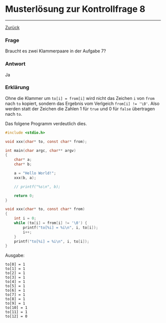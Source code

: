 # Musterlösung zur Kontrollfrage 8
---
[Zurück](README.md)

### Frage
Braucht es zwei Klammerpaare in der Aufgabe 7?

### Antwort
Ja

### Erklärung
Ohne die Klammer um `to[i] = from[i]` wird nicht das Zeichen `i` von
`from` nach `to` kopiert, sondern das Ergebnis vom Verlgeich 
`from[i] != '\0'`. Also werden statt der Zeichen die Zahlen 1 für `true`
und 0 für `false` übertragen nach `to`.

Das folgene Programm verdeutlich dies.
```c
#include <stdio.h>

void xxx(char* to, const char* from);

int main(char argc, char** argv)
{
	char* a;
	char* b;

	a = "Hello World!";
	xxx(b, a);

	// printf("%s\n", b);

	return 0;
}

void xxx(char* to, const char* from)
{
	int i = 0;
	while (to[i] = from[i] != '\0') {
		printf("to[%i] = %i\n", i, to[i]);
		i++;
	}
	printf("to[%i] = %i\n", i, to[i]);
}
```

Ausgabe:
```
to[0] = 1
to[1] = 1
to[2] = 1
to[3] = 1
to[4] = 1
to[5] = 1
to[6] = 1
to[7] = 1
to[8] = 1
to[9] = 1
to[10] = 1
to[11] = 1
to[12] = 0
```
